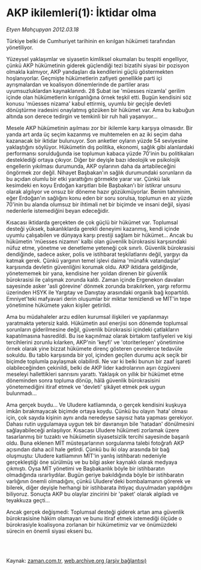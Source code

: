 # AKP ikilemleri(1): İktidar olma

*Etyen Mahçupyan 2012.03.18*

<td class="columnist-detail">
<p>Türkiye belki de Cumhuriyet tarihinin en kırılgan hükümeti tarafından yönetiliyor.</p>
<p>
<div id="haberMetinDiv">
<p>Yüzeysel yaklaşımlar ve siyasetin kimliksel okumaları bu tespiti engelliyor, çünkü AKP hükümetinin giderek güçlendiği tezi bizatihi siyasi bir pozisyon olmakla kalmıyor, AKP yandaşları da kendilerini güçlü göstermekten hoşlanıyorlar. Geçmişte hükümetlerin zafiyeti genellikle parti içi ayrışmalardan ve koalisyon dönemlerinde de partiler arası uyumsuzluklardan kaynaklanırdı. 28 Şubat ise 'müesses nizamla' gerilim içinde olan hükümetlerin kırılganlığına örnek teşkil etti. Bugün kendisini söz konusu 'müesses nizama' kabul ettirmiş, uyumlu bir geçişle devleti dönüştürme iradesini onaylatmış gözüken bir hükümet var. Ama bu kabuğun altında son derece tedirgin ve temkinli bir ruh hali yaşanıyor... 
<p>Mesele AKP hükümetinin aşılması zor bir ikilemle karşı karşıya olmasıdır. Bir yanda art arda üç seçim kazanmış ve muhtemelen en az iki seçim daha kazanacak bir iktidar bulunuyor. Son anketler oyların yüzde 54 seviyesine yaklaştığını söylüyor. Hükümetin dış politika, ekonomi, sağlık gibi alanlardaki performansı sorulduğunda ise toplumun kabaca yüzde 70'inin bu politikaları desteklediği ortaya çıkıyor. Diğer bir deyişle bazı ideolojik ve psikolojik engellerin yıkılması durumunda, AKP oylarının daha da artabileceğini öngörmek zor değil. Nihayet Başbakan'ın sağlık durumundaki sorunların da bu açıdan olumlu bir etki yarattığını görmekte yarar var. Çünkü laik kesimdeki en koyu Erdoğan karşıtları bile Başbakan'ı bir istikrar unsuru olarak algılıyor ve onsuz bir döneme hazır gözükmüyorlar. Benim tahminim, eğer Erdoğan'ın sağlığını konu eden bir soru sorulsa, toplumun en az yüzde 70'inin bu alanda olumsuz bir ihtimali net bir biçimde ve insani değil, siyasi nedenlerle istemediğini beyan edeceğidir.
<p>Kısacası iktidarda gerçekten de çok güçlü bir hükümet var. Toplumsal desteği yüksek, bakanlıklarda gerekli deneyimi kazanmış, kendi içinde uyumlu çalışabilen ve dünyaya karşı prestiji sağlam bir hükümet... Ancak bu hükümetin 'müesses nizamın' kalbi olan güvenlik bürokrasisi karşısındaki nüfuz etme, yönetme ve denetleme yeteneği çok sınırlı. Güvenlik bürokrasisi dendiğinde, sadece asker, polis ve istihbarat teşkilatlarını değil, yargıyı da katmak gerek. Çünkü yargının temel işlevi daima 'münafık vatandaşlar' karşısında devletin güvenliğini korumak oldu. AKP iktidara geldiğinde, yönetememek bir yana, kendisine her yoldan direnen bir güvenlik bürokrasisi ile çalışmak zorunda kaldı. Zaman içinde Ergenekon davaları sayesinde asker 'asli görevine' dönmek zorunda bırakılırken, yargı reformu üzerinden HSYK ile Yargıtay ve Danıştay arasındaki organik bağ kopartıldı. Emniyet'teki mafyavari derin oluşumlar bir miktar temizlendi ve MİT'in tepe yönetimine hükümete yakın kişiler getirildi.
<p>Ama bu müdahaleler arzu edilen kurumsal ilişkileri ve yapılanmayı yaratmakta yetersiz kaldı. Hükümetin asıl enerjisi son dönemde toplumsal sorunların giderilmesine değil, güvenlik bürokrasisi içindeki çatlakların kapatılmasına hasredildi. Bu ise kaçınılmaz olarak birtakım tasfiyeleri ve kişi tercihlerini zorunlu kılarken, AKP'nin 'keyfi' ve 'otoriterleşen' yönetimine örnek olarak yine bizzat hükümete direnç gösteren çevrelerce tedavüle sokuldu. Bu tablo karşısında bir yol, içinden geçilen durumu açık seçik bir biçimde toplumla paylaşmak olabilirdi. Ne var ki belki bunun bir zaaf işareti olabileceğinden çekinildi, belki de AKP lider kadrolarının aşırı özgüveni meseleyi hallettikleri sanrısını yarattı. Yaklaşık on yıllık bir hükümet etme döneminden sonra topluma dönüp, hâlâ güvenlik bürokrasisini yönetemediğini itiraf etmek ve 'devleti' şikâyet etmek pek uygun bulunmadı...
<p>Ama gerçek buydu... Ve Uludere katliamında, o gerçek kendisini kuşkuya imkân bırakmayacak biçimde ortaya koydu. Çünkü bu olayın 'hata' olması için, çok sayıda kişinin aynı anda neredeyse sayısız hata yapması gerekiyor. Dahası rutin uygulamaya uygun tek bir davranışın bile 'hatadan' dönülmesini sağlayabileceği anlaşılıyor. Kısacası Uludere hükümeti zorlamak üzere tasarlanmış bir tuzaktı ve hükümetin siyasetsizlik tercihi sayesinde başarılı oldu. Buna eklenen MİT müsteşarlarının sorgulanma talebi fotoğrafı AKP açısından daha acil hale getirdi. Çünkü bu iki olay arasında bir bağ oluşmuştu: Uludere katliamının MİT'in yanlış istihbaratı nedeniyle gerçekleştiği öne sürülmüş ve bu bilgi asker kaynaklı olarak medyaya çıkmıştı. Oysa MİT yönetimi ve Başbakanlık böyle bir istihbaratın olmadığında ısrarlıydılar. Bugün geriye bakıldığında böyle bir istihbaratın varlığının önemli olmadığını, çünkü Uludere'deki bombalamanın görerek ve bilerek, diğer deyişle herhangi bir istihbarata ihtiyaç duyulmadan yapıldığını biliyoruz. Sonuçta AKP bu olaylar zincirini bir 'paket' olarak algıladı ve teyakkuza geçti...
<p>Ancak gerçek değişmedi: Toplumsal desteği giderek artan ama güvenlik bürokrasisine hâkim olamayan ve bunu itiraf etmek istemediği ölçüde o bürokrasiyle koalisyona zorlanan bir hükümetimiz var ve önümüzdeki sürecin en önemli siyasi ekseni bu. </p></p></p></p></p></p></div>
</p>


<p><br>
		 </br></p></td>

Kaynak: [zaman.com.tr](http://zaman.com.tr/yazar.do?yazino=1260422), [web.archive.org (arşiv bağlantısı)](http://web.archive.org/web/20120324164349/http://zaman.com.tr:80/yazar.do?yazino=1260422)
